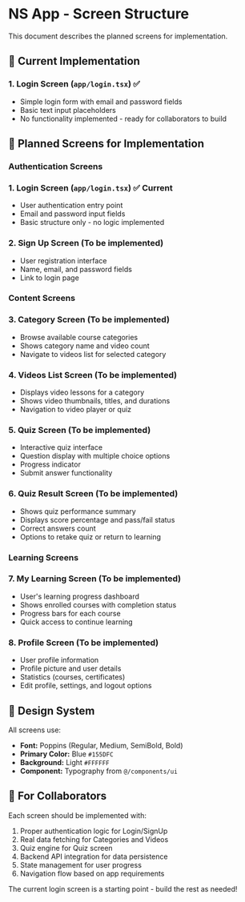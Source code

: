 # NS App - Screen Structure

This document describes the planned screens for implementation.

## 📱 Current Implementation

### 1. **Login Screen** (`app/login.tsx`) ✅
- Simple login form with email and password fields
- Basic text input placeholders
- No functionality implemented - ready for collaborators to build

## 🎯 Planned Screens for Implementation

### Authentication Screens

### 1. **Login Screen** (`app/login.tsx`) ✅ Current
- User authentication entry point
- Email and password input fields
- Basic structure only - no logic implemented

### 2. **Sign Up Screen** (To be implemented)
- User registration interface
- Name, email, and password fields
- Link to login page

### Content Screens

### 3. **Category Screen** (To be implemented)
- Browse available course categories
- Shows category name and video count
- Navigate to videos list for selected category

### 4. **Videos List Screen** (To be implemented)
- Displays video lessons for a category
- Shows video thumbnails, titles, and durations
- Navigation to video player or quiz

### 5. **Quiz Screen** (To be implemented)
- Interactive quiz interface
- Question display with multiple choice options
- Progress indicator
- Submit answer functionality

### 6. **Quiz Result Screen** (To be implemented)
- Shows quiz performance summary
- Displays score percentage and pass/fail status
- Correct answers count
- Options to retake quiz or return to learning

### Learning Screens

### 7. **My Learning Screen** (To be implemented)
- User's learning progress dashboard
- Shows enrolled courses with completion status
- Progress bars for each course
- Quick access to continue learning

### 8. **Profile Screen** (To be implemented)
- User profile information
- Profile picture and user details
- Statistics (courses, certificates)
- Edit profile, settings, and logout options

## 🎨 Design System

All screens use:
- **Font:** Poppins (Regular, Medium, SemiBold, Bold)
- **Primary Color:** Blue `#155DFC`
- **Background:** Light `#FFFFFF`
- **Component:** Typography from `@/components/ui`

## 📝 For Collaborators

Each screen should be implemented with:
1. Proper authentication logic for Login/SignUp
2. Real data fetching for Categories and Videos
3. Quiz engine for Quiz screen
4. Backend API integration for data persistence
5. State management for user progress
6. Navigation flow based on app requirements

The current login screen is a starting point - build the rest as needed!